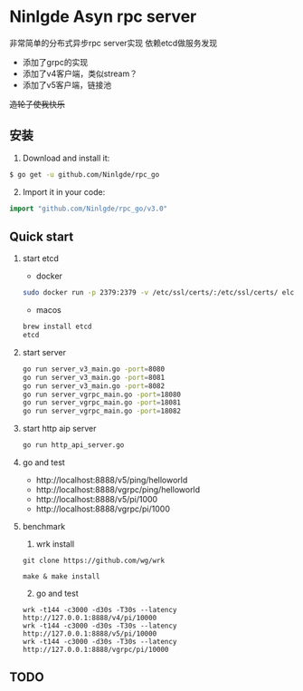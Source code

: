 # Ninlgde Asyn rpc server
非常简单的分布式异步rpc server实现
依赖etcd做服务发现

* 添加了grpc的实现
* 添加了v4客户端，类似stream？
* 添加了v5客户端，链接池

~~造轮子使我快乐~~

## 安装
1. Download and install it:

```sh
$ go get -u github.com/Ninlgde/rpc_go
```

2. Import it in your code:

```go
import "github.com/Ninlgde/rpc_go/v3.0"
```

## Quick start
1. start etcd
    * docker 
    ```sh
    sudo docker run -p 2379:2379 -v /etc/ssl/certs/:/etc/ssl/certs/ elcolio/etcd
    ```
    
    * macos
    ```sh
    brew install etcd
    etcd
    ```
    
2. start server
    ```sh
    go run server_v3_main.go -port=8080
    go run server_v3_main.go -port=8081
    go run server_v3_main.go -port=8082
    go run server_vgrpc_main.go -port=18080
    go run server_vgrpc_main.go -port=18081
    go run server_vgrpc_main.go -port=18082
    ```
    
3. start http aip server
    ```sh
    go run http_api_server.go
    ```
    
4. go and test
    
    - http://localhost:8888/v5/ping/helloworld
    - http://localhost:8888/vgrpc/ping/helloworld
    - http://localhost:8888/v5/pi/1000
    - http://localhost:8888/vgrpc/pi/1000
    
5. benchmark

    1. wrk install
    
    ```git clone https://github.com/wg/wrk```
    
    ```make & make install```
    
    2. go and test
    
    ```
    wrk -t144 -c3000 -d30s -T30s --latency http://127.0.0.1:8888/v4/pi/10000
    wrk -t144 -c3000 -d30s -T30s --latency http://127.0.0.1:8888/v5/pi/10000
    wrk -t144 -c3000 -d30s -T30s --latency http://127.0.0.1:8888/vgrpc/pi/10000
    ```
    
## TODO

